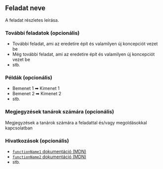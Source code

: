 ## Feladat neve

A feladat részletes leírása.

### További feladatok (opcionális)

- További feladat, ami az eredetire épít és valamilyen új koncepciót vezet be
- Még további feladat, ami az eredetire épít és valamilyen új koncepciót vezet be
- stb.

### Példák (opcionális)

- Bemenet 1 ➡ Kimenet 1
- Bemenet 2 ➡ Kimenet 2
- stb.

### Megjegyzések tanárok számára (opcionális)

Megjegyzések a tanárok számára a feladattal és/vagy megoldásokkal kapcsolatban

### Hivatkozások (opcionális)

- [`functionName1` dokumentáció (MDN)][1]
- [`functionName2` dokumentáció (MDN)][2]
- stb.

[1]: https://developer.mozilla.org/en-US/docs/Web/JavaScript/Reference/functionName1
[2]: https://developer.mozilla.org/en-US/docs/Web/JavaScript/Reference/functionName2
